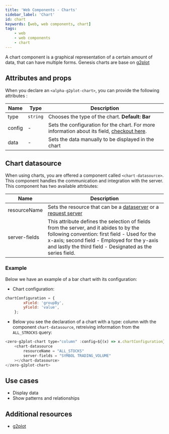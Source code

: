 ```yaml
---
title: 'Web Components - Charts'
sidebar_label: 'Chart'
id: chart
keywords: [web, web components, chart]
tags:
    - web
    - web components
    - chart
---
```


A chart component is a graphical representation of a certain amount of data, that can have multiple forms. Genesis charts are base on [g2plot](https://g2plot.antv.antgroup.com/)

## Attributes and props

When you declare an `<alpha-g2plot-chart>`, you can provide the following attributes :

| Name            | Type      | Description                                                                               |
|-----------------|-----------|-------------------------------------------------------------------------------------------|
| type            | `string`  | Chooses the type of the chart. **Default: Bar** |
| config          | - | Sets the configuration for the chart. For more information about its field, [checkout here](https://g2plot.antv.antgroup.com/api/plot-api).                     |
| data            | - | Sets the data manually to be displayed in the chart                     |


## Chart datasource

When using charts, you are offered a component called `<chart-datasource>`. This component handles the communication and integration with the server. This component has two available attrbiutes:

| Name              | Description                               |
|-------------------|-------------------------------------------|
| resourceName      | Sets the resource that can be a [dataserver](../../../../server/data-server/introduction/) or a [request server](../../../../server/request-server/introduction/)|
| server-fields     | This attribute defines the selection of fields from the server, and it abides to by the following convention: first field - Used for the x-axis; second field - Employed for the y-axis and lastly the third field - Designated as the series field. |

### Example

Below we have an example of a bar chart with its configuration:

- Chart configuration:
```javascript title="chart configuration"
chartConfiguration = {
        xField: 'groupBy',
        yField: 'value',
    };
```
- Below you see the declaration of a chart with a type: column with the component `chart-datasource`, retreiving information from the `ALL_STROCKS` query:

```javascript title="chart declaration"
<zero-g2plot-chart type="column" :config=${(x) => x.chartConfiguration}>
    <chart-datasource
        resourceName = "ALL_STOCKS"
        server-fields = "SYMBOL TRADING_VOLUME"
    ></chart-datasource>
</zero-g2plot-chart>
```

## Use cases

- Display data
- Show patterns and relationships

## Additional resources

- [g2plot](https://g2plot.antv.antgroup.com/en/)
